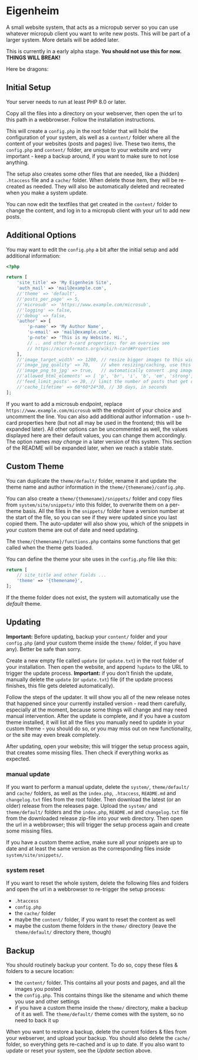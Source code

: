 # Eigenheim

A small website system, that acts as a micropub server so you can use whatever micropub client you want to write new posts. This will be part of a larger system. More details will be added later.

This is currently in a early alpha stage. **You should not use this for now. THINGS WILL BREAK!**

Here be dragons:

## Initial Setup

Your server needs to run at least PHP 8.0 or later.

Copy all the files into a directory on your webserver, then open the url to this path in a webbrowser. Follow the installation instructions.

This will create a `config.php` in the root folder that will hold the configuration of your system, als well as a `content/` folder where all the content of your websites (posts and pages) live. These two items, the `config.php` and `content/` folder, are unique to your website and very important - keep a backup around, if you want to make sure to not lose anything.

The setup also creates some other files that are needed, like a (hidden) `.htaccess` file and a `cache/` folder. When delete those item, they will be re-created as needed. They will also be automatically deleted and recreated when you make a system update.

You can now edit the textfiles that get created in the `content/` folder to change the content, and log in to a micropub client with your url to add new posts.

## Additional Options

You may want to edit the `config.php` a bit after the initial setup and add additional information:

```php
<?php

return [
	'site_title' => 'My Eigenheim Site',
	'auth_mail' => 'mail@example.com',
	//'theme' => 'default',
	//'posts_per_page' => 5,
	//'microsub' => 'https://www.example.com/microsub',
	//'logging' => false,
	//'debug' => false,
	'author' => [
		'p-name' => 'My Author Name',
		'u-email' => 'mail@example.com',
		'p-note' => 'This is my Website. Hi.',
		// .. and other h-card properties; for an overview see
		// https://microformats.org/wiki/h-card#Properties
	],
	//'image_target_width' => 1200, // resize bigger images to this width
	//'image_jpg_quality' => 70,    // when resizing/caching, use this quality for jpg files
	//'image_png_to_jpg' => true,   // automatically convert .png images to .jpg, for faster loading
	//'allowed_html_elements' => [ 'p', 'br', 'i', 'b', 'em', 'strong', 'a', 'ul', 'ol', 'li', 'span' ] // all other HTML-elements get removed from the content
	//'feed_limit_posts' => 20, // limit the number of posts that get displayed in the rss or json feed
	//'cache_lifetime' => 60*60*24*30, // 30 days, in seconds
];

```

If you want to add a microsub endpoint, replace `https://www.example.com/microsub` with the endpoint of your choice and uncomment the line. You can also add additional author information - use h-card properties here (but not all may be used in the frontend; this will be expanded later). All other options can be uncommented as well, the values displayed here are their default values, you can change them accordingly. The option names *may change* in a later version of this system. This section of the README will be expanded later, when we reach a stable state.

## Custom Theme

You can duplicate the `theme/default/` folder, rename it and update the theme name and author information in the `theme/{themename}/config.php`.

You can also create a `theme/{themename}/snippets/` folder and copy files from `system/site/snippets/` into this folder, to overwrite them on a per-theme basis. All the files in the `snippets/` folder have a version number at the start of the file, so you can see if they were updated since you last copied them. The auto-updater will also show you, which of the snippets in your custom theme are out of date and need updating.

The `theme/{themename}/functions.php` contains some functions that get called when the theme gets loaded.

You can define the theme your site uses in the `config.php` file like this:
```php
return [
	// site_title and other fields ...
	'theme' => '{themename}',
];
```

If the theme folder does not exist, the system will automatically use the *default* theme.

## Updating

**Important:** Before updating, backup your `content/` folder and your `config.php` (and your custom theme inside the `theme/` folder, if you have any). Better be safe than sorry.

Create a new empty file called `update` (or `update.txt`) in the root folder of your installation. Then open the website, and append `?update` to the URL to trigger the update process. **Important:** if you don't finish the update, manually delete the `update` (or `update.txt`) file (if the update process finishes, this file gets deleted automatically).

Follow the steps of the updater. It will show you all of the new release notes that happened since your currently installed version - read them carefully, especially at the moment, because some things will change and may need manual intervention. After the update is complete, and if you have a custom theme installed, it will list all the files you manually need to update in your custom theme - you should do so, or you may miss out on new functionality, or the site may even break completely.

After updating, open your website; this will trigger the setup process again, that creates some missing files. Then check if everything works as expected.

### manual update

If you want to perform a manual update, delete the `system/`, `theme/default/` and `cache/` folders, as well as the `index.php`, `.htaccess`, `README.md` and `changelog.txt` files from the root folder. Then download the latest (or an older) release from the releases page. Upload the `system/` and `theme/default/` folders and the `index.php`, `README.md` and `changelog.txt` file from the downloaded release zip-file into your web directory. Then open the url in a webbrowser; this will trigger the setup process again and create some missing files.

If you have a custom theme active, make sure all your snippets are up to date and at least the same version as the corresponding files inside `system/site/snippets/`.

### system reset

If you want to reset the whole system, delete the following files and folders and open the url in a webbrowser to re-trigger the setup process:
- `.htaccess`
- `config.php`
- the `cache/` folder
- maybe the `content/` folder, if you want to reset the content as well
- maybe the custom theme folders in the `theme/` directory (leave the `theme/default/` directory there, though)

## Backup

You should routinely backup your content. To do so, copy these files & folders to a secure location:

- the `content/` folder. This contains all your posts and pages, and all the images you posted
- the `config.php`. This contains things like the sitename and which theme you use and other settings
- if you have a custom theme inside the `theme/` directory, make a backup of it as well. The `theme/default/` theme comes with the system, so no need to back it up

When you want to restore a backup, delete the current folders & files from your webserver, and upload your backup. You should also delete the `cache/` folder, so everything gets re-cached and is up to date. If you also want to update or reset your system, see the *Update* section above.
